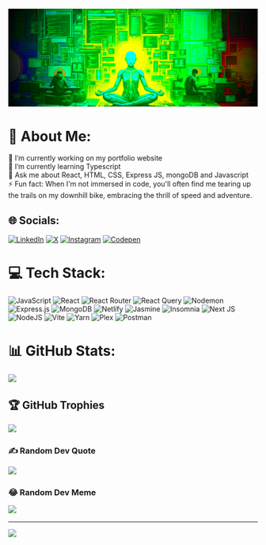 ![](/GithubProfileImage.png)
 

# 💫 About Me:
🔭 I’m currently working on my portfolio website<br>🌱 I’m currently learning Typescript<br>💬 Ask me about React, HTML, CSS, Express JS, mongoDB and Javascript<br>⚡ Fun fact: When I'm not immersed in code, you'll often find me tearing up the trails on my downhill bike, embracing the thrill of speed and adventure.


## 🌐 Socials:
[![LinkedIn](https://img.shields.io/badge/LinkedIn-%230077B5.svg?logo=linkedin&logoColor=white)](https://linkedin.com/in/miguel-martins-a08a76a5) 
[![X](https://img.shields.io/badge/X-black.svg?logo=X&logoColor=white)](https://x.com/chuingasp) 
[![Instagram](https://img.shields.io/badge/Instagram-%23E4405F.svg?logo=Instagram&logoColor=white)](https://instagram.com/chuinga) 
[![Codepen](https://img.shields.io/badge/Codepen-000000?style=for-the-badge&logo=codepen&logoColor=white)](https://codepen.io/htzgyyih-the-looper) 

# 💻 Tech Stack:
![JavaScript](https://img.shields.io/badge/javascript-%23323330.svg?style=plastic&logo=javascript&logoColor=%23F7DF1E) ![React](https://img.shields.io/badge/react-%2320232a.svg?style=plastic&logo=react&logoColor=%2361DAFB) ![React Router](https://img.shields.io/badge/React_Router-CA4245?style=plastic&logo=react-router&logoColor=white) ![React Query](https://img.shields.io/badge/-React%20Query-FF4154?style=plastic&logo=react%20query&logoColor=white) ![Nodemon](https://img.shields.io/badge/NODEMON-%23323330.svg?style=plastic&logo=nodemon&logoColor=%BBDEAD) ![Express.js](https://img.shields.io/badge/express.js-%23404d59.svg?style=plastic&logo=express&logoColor=%2361DAFB) ![MongoDB](https://img.shields.io/badge/MongoDB-%234ea94b.svg?style=plastic&logo=mongodb&logoColor=white) ![Netlify](https://img.shields.io/badge/netlify-%23000000.svg?style=plastic&logo=netlify&logoColor=#00C7B7) ![Jasmine](https://img.shields.io/badge/jasmine-%238A4182.svg?style=plastic&logo=jasmine&logoColor=white) ![Insomnia](https://img.shields.io/badge/Insomnia-black?style=plastic&logo=insomnia&logoColor=5849BE) ![Next JS](https://img.shields.io/badge/Next-black?style=plastic&logo=next.js&logoColor=white) ![NodeJS](https://img.shields.io/badge/node.js-6DA55F?style=plastic&logo=node.js&logoColor=white) ![Vite](https://img.shields.io/badge/vite-%23646CFF.svg?style=plastic&logo=vite&logoColor=white) ![Yarn](https://img.shields.io/badge/yarn-%232C8EBB.svg?style=plastic&logo=yarn&logoColor=white) ![Plex](https://img.shields.io/badge/plex-%23E5A00D.svg?style=plastic&logo=plex&logoColor=white) ![Postman](https://img.shields.io/badge/Postman-FF6C37?style=plastic&logo=postman&logoColor=white)

# 📊 GitHub Stats:
![](https://github-readme-stats.vercel.app/api?username=chuinga&theme=tokyonight&hide_border=false&include_all_commits=false&count_private=false)<br/>

## 🏆 GitHub Trophies
![](https://github-profile-trophy.vercel.app/?username=chuinga&theme=tokyonight&no-frame=true&no-bg=false&margin-w=4)

### ✍️ Random Dev Quote
![](https://quotes-github-readme.vercel.app/api?type=horizontal&theme=tokyonight)

### 😂 Random Dev Meme
<img src='https://randommeme-five.vercel.app/' style="height: 400px;"/>

---
[![](https://visitcount.itsvg.in/api?id=chuinga&icon=2&color=0)](https://visitcount.itsvg.in)

